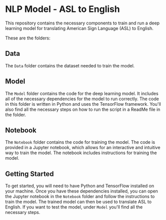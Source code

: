 # NLP Model - ASL to English  <!-- omit in toc -->

This repository contains the necessary components to train and run a deep learning model for translating American Sign Language (ASL) to English.

These are the folders:

## Data

The `Data` folder contains the dataset needed to train the model.

## Model

The `Model` folder contains the code for the deep learning model. It includes all of the necessary dependencies for the model to run correctly. The code in this folder is written in Python and uses the TensorFlow framework. You'll also find all the necessary steps on how to run the script in a ReadMe file in the folder.

## Notebook

The `Notebook` folder contains the code for training the model. The code is provided in a Jupyter notebook, which allows for an interactive and intuitive way to train the model. The notebook includes instructions for training the model.

## Getting Started

To get started, you will need to have Python and TensorFlow installed on your machine. Once you have these dependencies installed, you can open the Jupyter notebook in the `Notebook` folder and follow the instructions to train the model. The trained model can then be used to translate ASL to English. If you want to test the model, under `Model` you'll find all the necessary steps.
